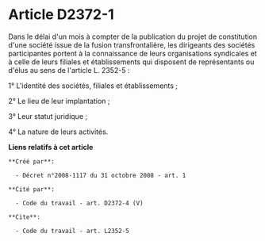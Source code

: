# Article D2372-1

Dans le délai d'un mois à compter de la publication du projet de constitution d'une société issue de la fusion
transfrontalière, les dirigeants des sociétés participantes portent à la connaissance de leurs organisations syndicales et à
celle de leurs filiales et établissements qui disposent de représentants ou d'élus au sens de l'article L. 2352-5 : 

1° L'identité des sociétés, filiales et établissements ; 

2° Le lieu de leur implantation ; 

3° Leur statut juridique ; 

4° La nature de leurs activités.

**Liens relatifs à cet article**

	**Créé par**:

	  - Décret n°2008-1117 du 31 octobre 2008 - art. 1

	**Cité par**:

	  - Code du travail - art. D2372-4 (V)

	**Cite**:

	  - Code du travail - art. L2352-5
